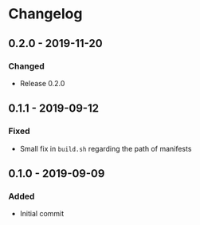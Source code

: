 # Changelog

## 0.2.0 - 2019-11-20
### Changed
- Release 0.2.0

## 0.1.1 - 2019-09-12
### Fixed
- Small fix in `build.sh` regarding the path of manifests

## 0.1.0 - 2019-09-09
### Added
- Initial commit